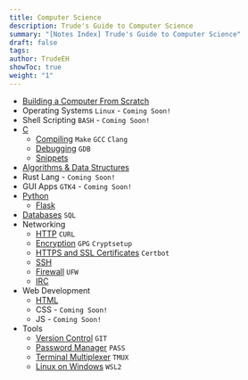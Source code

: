 ```yaml
---
title: Computer Science
description: Trude's Guide to Computer Science
summary: "[Notes Index] Trude's Guide to Computer Science"
draft: false
tags: 
author: TrudeEH
showToc: true
weight: "1"
---
```


- [Building a Computer From Scratch](../how_to_computer/)
- Operating Systems `Linux` - `Coming Soon!`
- Shell Scripting `BASH` - `Coming Soon!`
- [C](../c-language/)
	- [Compiling](../compiling/) `Make` `GCC` `Clang`
	- [Debugging](../gdb/) `GDB`
	- [Snippets](../c-snippets/)
- [Algorithms & Data Structures](../algorithms_and_data/)
- Rust Lang - `Coming Soon!`
- GUI Apps `GTK4` - `Coming Soon!`
- [Python](../python/)
	- [Flask](../flask/) 
- [Databases](../databases/) `SQL`
- Networking
	- [HTTP](../http/) `CURL`
	- [Encryption](../encryption/) `GPG` `Cryptsetup`
	- [HTTPS and SSL Certificates](../https-ssl-certs/) `Certbot`
	- [SSH](../ssh/)
	- [Firewall](../firewall/) `UFW`
	- [IRC](../irc/)
- Web Development
	- [HTML](../html/)
	- CSS - `Coming Soon!`
	- JS - `Coming Soon!`
- Tools
	- [Version Control](../git/) `GIT`
	- [Password Manager](../pass/) `PASS`
	- [Terminal Multiplexer](../tmux/) `TMUX`
	- [Linux on Windows](../wsl2/) `WSL2`
